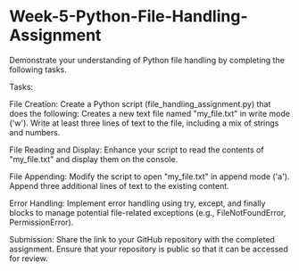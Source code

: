 # Week-5-Python-File-Handling-Assignment

Demonstrate your understanding of Python file handling by completing the following tasks.

Tasks:

File Creation:
Create a Python script (file_handling_assignment.py) that does the following:
Creates a new text file named "my_file.txt" in write mode ('w').
Write at least three lines of text to the file, including a mix of strings and numbers.



File Reading and Display:
Enhance your script to read the contents of "my_file.txt" and display them on the console.



File Appending:
Modify the script to open "my_file.txt" in append mode ('a').
Append three additional lines of text to the existing content.


Error Handling:
Implement error handling using try, except, and finally blocks to manage potential file-related exceptions (e.g., FileNotFoundError, PermissionError).

Submission:
Share the link to your GitHub repository with the completed assignment.
Ensure that your repository is public so that it can be accessed for review.
